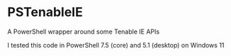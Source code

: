 # PSTenableIE
A PowerShell wrapper around some Tenable IE APIs

I tested this code in PowerShell 7.5 (core) and 5.1 (desktop) on Windows 11

